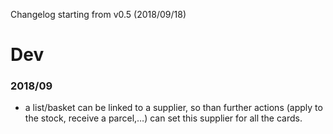 Changelog starting from v0.5 (2018/09/18)


# Dev

### 2018/09

- a list/basket can be linked to a supplier, so than further actions
  (apply to the stock, receive a parcel,…) can set this supplier for
  all the cards.
